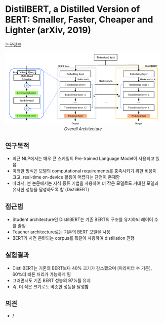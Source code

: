 # DistilBERT, a Distilled Version of BERT: Smaller, Faster, Cheaper and Lighter (arXiv, 2019)

[논문링크](https://arxiv.org/abs/1910.01108)

<p align="center">
    <img width="600" alt='fig1' src="./img/16_05_01.png?raw=true"></br>
    <em><font size=2>Overall Architecture</font></em>
</p>

## 연구목적
- 최근 NLP에서는 매우 큰 스케일의 Pre-trained Language Model이 사용되고 있음
- 이러한 방식은 모델의 computational requirements를 충족시키기 위한 비용이 크고, real-time on-device 활용이 어렵다는 단점이 존재함
- 따라서, 본 논문에서는 지식 증류 기법을 사용하여 더 작은 모델로도 거대한 모델과 유사한 성능을 달성하도록 함 (DistilBERT)

## 접근법
- Student architecture인 DistilBERT는 기존 BERT의 구조를 유지하되 레이어 수를 줄임
- Teacher architecture로는 기존의 BERT 모델을 사용
- BERT가 사전 훈련되는 corpus를 똑같이 사용하여 distillation 진행

## 실험결과
- DistilBERT는 기존의 BERT보다 40% 크기가 감소했으며 (파라미터 수 기준), 60%더 빠른 처리가 가능하게 됨
- 그러면서도 기존 BERT 성능의 97%를 유지
- 즉, 더 작은 크기로도 비슷한 성능을 달성함

## 의견
- /